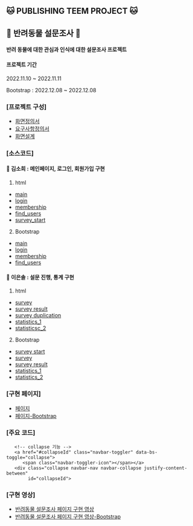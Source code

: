 ## 🐱 PUBLISHING TEEM PROJECT 🐱

## 🦔 반려동물 설문조사 🦔

#### 반려 동물에 대한 관심과 인식에 대한 설문조사 프로젝트

#### 프로젝트 기간

2022.11.10 ~ 2022.11.11

Bootstrap : 2022.12.08 ~ 2022.12.08

### [프로젝트 구성]

- [화면정의서](https://github.com/sohiekim65/Hedgehog_Project/blob/master/refers/%ED%99%94%EB%A9%B4%EC%A0%95%EC%9D%98%EC%84%9C/%ED%99%94%EB%A9%B4%EC%A0%95%EC%9D%98%EC%84%9C_%EA%B3%A0%EC%8A%B4%EB%8F%84%EC%B9%98.pdf)
- [요구사항정의서](https://github.com/sohiekim65/Hedgehog_Project/blob/master/refers/%EC%9A%94%EA%B5%AC%EC%82%AC%ED%95%AD%EC%A0%95%EC%9D%98%EC%84%9C/%EC%9A%94%EA%B5%AC%EC%82%AC%ED%95%AD%EC%A0%95%EC%9D%98%EC%84%9C_%EA%B3%A0%EC%8A%B4%EB%8F%84%EC%B9%98.pdf)
- [화면설계](https://github.com/sol1230/toy_html_gimbap/blob/master/docs/resource/02.%ED%99%94%EB%A9%B4%EC%84%A4%EA%B3%84_V1.0_Template_%EA%B9%80%EB%B0%A5.pdf)

### [소스코드]

#### 🍑 김소희 : 메인페이지, 로그인, 회원가입 구현

1. html

- [main](https://github.com/sol1230/toy_html_gimbap/blob/master/docs/index.html)
- [login](https://github.com/sol1230/toy_html_gimbap/blob/master/docs/HTML/Login_page.html)
- [membership](https://github.com/sol1230/toy_html_gimbap/blob/master/docs/HTML/Membership_page.html)
- [find_users](https://github.com/sol1230/toy_html_gimbap/blob/master/docs/HTML/Find_users.html)
- [survey_start](https://github.com/sol1230/toy_html_gimbap/blob/master/docs/HTML/Survey_start.html)

2. Bootstrap

- [main](https://github.com/sol1230/toy_html_gimbap/blob/master/docs/Bootstraps/HTML/a_main.html)
- [login](https://github.com/sol1230/toy_html_gimbap/blob/master/docs/Bootstraps/HTML/login.html)
- [membership](https://github.com/sol1230/toy_html_gimbap/blob/master/docs/Bootstraps/HTML/membership.html)
- [find_users](https://github.com/sol1230/toy_html_gimbap/blob/master/docs/Bootstraps/HTML/find_users.html)

#### 🍓 이은솔 : 설문 진행, 통계 구현

1. html

- [survey](https://github.com/sol1230/toy_html_gimbap/blob/master/docs/HTML/survey.html)
- [survey result](https://github.com/sol1230/toy_html_gimbap/blob/master/docs/HTML/survey_result.html)
- [survey duplication](https://github.com/sol1230/toy_html_gimbap/blob/master/docs/HTML/survey_dupli.html)
- [statistics_1](https://github.com/sol1230/toy_html_gimbap/blob/master/docs/HTML/statistics_1.html)
- [statisticsc_2](https://github.com/sol1230/toy_html_gimbap/blob/master/docs/HTML/statistics_2.html)

2. Bootstrap

- [survey start](https://github.com/sol1230/toy_html_gimbap/blob/master/docs/Bootstraps/HTML/survey_start.html)
- [survey](https://github.com/sol1230/toy_html_gimbap/blob/master/docs/Bootstraps/HTML/survey.html)
- [survey result](https://github.com/sol1230/toy_html_gimbap/blob/master/docs/Bootstraps/HTML/survey_result.html)
- [statistics_1](https://github.com/sol1230/toy_html_gimbap/blob/master/docs/Bootstraps/HTML/statistics_1.html)
- [statistics_2](https://github.com/sol1230/toy_html_gimbap/blob/master/docs/Bootstraps/HTML/statistics_2.html)

### [구현 페이지]

- [페이지](https://sol1230.github.io/toy_html_gimbap/index.html)
- [페이지-Bootstrap](https://sol1230.github.io/toy_html_gimbap/Bootstraps/HTML/a_main.html)

### [주요 코드]

```
   <!-- collapse 기능 -->
   <a href="#collapseId" class="navbar-toggler" data-bs-toggle="collapse">
      <span class="navbar-toggler-icon"></span></a>
   <div class="collapse navbar-nav navbar-collapse justify-content-between"
        id="collapseId">
```

### [구현 영상]

- [반려동물 설문조사 페이지 구현 영상](https://www.youtube.com/watch?v=KSARzjuUZPk)
- [반려동물 설문조사 페이지 구현 영상-Bootstrap](https://www.youtube.com/watch?v=YetoDU4bIfE)
